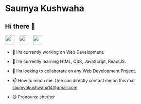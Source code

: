 # **Saumya Kushwaha**

## Hi there 👋

[<img src="https://cdn0.iconfinder.com/data/icons/global-top-brands/430/linkedin-logo-1-256.png" width="30" height="30" />](https://www.linkedin.com/in/saumya-kushwaha-4507661a4/)&nbsp;&nbsp;&nbsp;
[<img src="https://cdn3.iconfinder.com/data/icons/social-media-black-white-2/512/BW_Twitter_glyph_svg-256.png" width="30" height="30" />](https://twitter.com/saumyak1412)&nbsp;&nbsp;&nbsp;
[<img src="https://cdn0.iconfinder.com/data/icons/octicons/1024/mark-github-256.png" width="30" height="30" />](https://github.com/saumyak14)

- 🔭 I’m currently working on Web Development.

- 🌱 I’m currently learning HtML, CSS, JavaScript, ReactJS.
- 👯 I’m looking to collaborate on any Web Development Project.
- 📫 How to reach me: One can directly contact me on this mail saumyakushwaha14@gmail.com
- 😄 Pronouns: she/her
